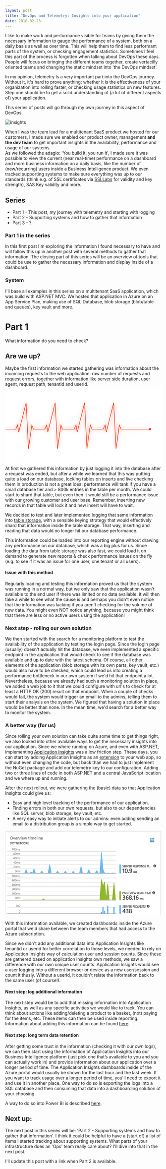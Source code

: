 ```yaml
---
layout: post
title: "DevOps and Telemetry: Insights into your application"
date: 2018-02-23
---
```


I like to make work and performance visible for teams by giving them the necessary information to gauge the performance of a system, both on a daily basis as well as over time. This will help them to find less performant parts of the system, or checking engagement statistics. Sometimes I feel this part of the process is forgotten when talking about DevOps these days. People will focus on bringing the different teams together, create vertacilly oriented teams and changing the static mindset into 'the DevOps mindset'.  

In my opinion, telemetry Is a very important part into the DevOps journey. Without it, it's hard to prove anything: whether it is the effectiveness of your organization into rolling faster, or checking usage statistics on new features. Step one should be to get a solid understanding of (a lot of different aspects of) your application. 

This series of posts will go through my own journey in this aspect of DevOps. 

![insights](/images/20180314_02.jpeg)

When I was the team lead for a multitenant SaaS product we hosted for our customers, I made sure we enabled our product owner, management **and the dev team** to get important insights in the availability, performance and usage of our systems.  
As we followed the adagio: 'You build it, you run it', I made sure it was possible to view the current (near real-time) performance on a dashboard and more business information on a daily basis, like the number of (new/recurring) users inside a Business Intelligence product. We even tracked supporting systems to make sure everything was up to our standards (think e.g. of SSL certificates via [SSLLabs](https://www.ssllabs.com/) for validity and key strength), SAS Key validity and more.


## Series
* Part 1 - This post, my journey with telemetry and starting with logging
* Part 2 - Supporting systems and how to gather that information
* Part 3 - ?

### Part 1 in the series
In this first post I'm exploring the information I found necessary to have and will follow this up in another post with several methods to gather that information. The closing part of this series will be an overview of tools that could be use to gather the necessary information and display inside of a dashboard.

### System
I'll base all examples in this series on a multitenant SaaS application, which was build with ASP.NET MVC. We hosted that application in Azure on an App Service Plan, making use of SQL Database, blob storage (blob/table and queues), key vault and more. 

# Part 1
What information do you need to check?	

## Are we up?
Maybe the first information we started gathering was information about the incoming requests to the web application: raw number of requests and request errors, together with information like server side duration, user agent, request path, tenantid and userid. 
![health](/images/20180314_health.png)  
At first we gathered this information by just logging it into the database after a request was ended, but after a while we learned that this was putting quite a load on our database, locking tables on inserts and live checking them in production is not a great idea: performance will tank if you have a small database tier and > 800k entries in the table per month. We could start to shard that table, but even then it would still be a performance issue with our growing customer and user base. Remember, inserting new records in that table will lock it and new insert will have to wait. 

We decided to test and later implemented logging that same information into [table storage](https://azure.microsoft.com/en-us/services/storage/tables/), with a sensible keying strategy that would effectively shard that information inside the table storage. That way, inserting and reading that data would no longer hit our database performance.

This information could be loaded into our reporting engine without drawing any performance on our database, which was a big plus for us. Since loading the data from table storage was also fast, we could load it on demand to generate new reports & check performance issues on the fly (e.g. to see if it was an issue for one user, one tenant or all users). 

#### Issue with this method
Regularly loading and testing this information proved us that the system was running in a normal way, but we only saw that the application wasn't available to the end user if there was limited or no data available: it will then take a while to see what the cause is and perhaps you didn't even notice that the information was lacking if you aren't checking for the volume of new data. You might even NOT notice anything, because you might think that there are less or no active users using the application!

### Next step - rolling our own solution
We then started with the search for a monitoring platform to test the availability of the application by testing the login page. Since the login page (usually) doesn't actually hit the database, we even implemented a specific endpoint in the application that would check to see if the database was available and up to date with the latest schema. Of course, all other elements of the application (blob storage with its own parts, key vault, etc.) would also have to be checked, which could lead us into creating a performance bottleneck in our own system if we'd hit that endpoint a lot. Nevertheless, because we already had  such a monitoring solution in place, we added a web job to it that we could configure with url's to check for at least a HTTP OK (200) result on that endpoint. When a couple of checks would fail, the system would trigger an email to the admins, telling them to start their analysis on the system. We figured that having a solution in place would be better than none. In the mean time, we'd search for a better way to monitor the system.

### A better way (for us)
Since rolling your own solution can take quite some time to get things right, we also looked into other available ways to get the necessary insights into our application. Since we where running on Azure, and even with ASP.NET, implementing [Application Insights](https://azure.microsoft.com/en-us/services/application-insights/) was a low friction step. These days, you can start by adding Application Insights as an [extension](https://azure.microsoft.com/en-us/blog/azure-web-sites-extensions/) to your web app, so without even changing the code, but back than we had to just implement the NuGet package and add our telemetry key to our configuration. Adding two or three lines of code in both ASP.NET and a central JavaScript location and we where up and running.

After the next rollout, we were gathering the (basic) data so that Application Insights could give us:
* Easy and high level tracking of the performance of our application.
* Finding errors in both our own requests, but also to our dependencies like SQL server, blob storage, key vault, etc.
* A very easy way to initiate alerts to our admins: even adding sending an email to a distribution group is a simple way to get started.


![insights](/images/20180314_03.png)

With this information available, we created dashboards inside the Azure portal that we'd share between the team members that had access to the Azure subscription.

Since we didn't add any additional data into Application Insights like tenantid or userid for better correlation to those levels, we needed to rely on Application Insights way of calculation user and session counts. Since these are gathered based on application insights own methods, we saw a difference with our own unique user counts. Application Insights would see a user logging into a different browser or device as a new user/session and count it thusly. Without a userid, it couldn't relate the information back to the same user (of course!). 

#### Next step: log additional information
The next step would be to add that missing information into Application Insights, as well as any specific activities we would like to track. You can think about actions like adding/deleting a product to a basket, (not) paying for the items, etc. These items can then be used inside reporting.
Information about adding this information can be found [here](https://docs.microsoft.com/en-us/azure/application-insights/app-insights-api-custom-events-metrics).

#### Next step: long term data retention
After getting some trust in the information (checking it with our own logs), we can then start using the information of Application Insights into our Business Intelligence platform (just pick one that’s available to you and you can actually work in) and provide information about our application over a longer period of time. The Application Insights dashboards inside of the Azure portal would usually be shown for the last hour and the last week. If you want to track usage over a longer period of time, you'll need to export it and use it in another place.  One way to do so is exporting the logs into a SQL database and then consuming that data into a dashboarding solution of your choosing.  

A way to do so into Power BI is described [here](https://www.patrickvankleef.com/2017/12/04/use-power-bi-to-build-interactive-visualizations-based-on-application-insights-telemetry-data/).


## Next up:
The next post in this series will be: 'Part 2 - Supporting systems and how to gather that information'. I think it could be helpful to have a (start of) a list of items I started tracking about supporting systems. What parts of your infrastructure does an 'Ops' team really care about? I'll dive into that in the next post.

I'll update this post with a link when Part 2 is available. 